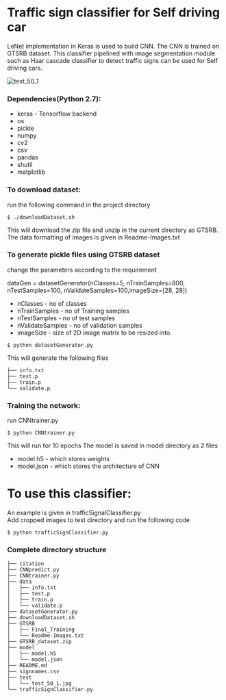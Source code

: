 # Traffic sign classifier for Self driving car

LeNet implementation in Keras is used to build CNN. The CNN is trained on GTSRB dataset.
This classifier pipelined with image segmentation module such as Haar cascade classifier to detect traffic signs can be used for Self driving cars. 


![test_50_1](https://user-images.githubusercontent.com/85488433/228688334-bbd73f32-383a-4066-89fc-fba58c013965.jpg)


### Dependencies(Python 2.7):
* keras - Tensorflow backend
* os
* pickle
* numpy
* cv2
* csv
* pandas
* shutil
* matplotlib



### To download dataset:
run the following command in the project directory
```
$ ./downloadDataset.sh 
```
This will download the zip file and unzip in the current directory as GTSRB. The data formatting of images is given in Readme-Images.txt

### To generate pickle files using GTSRB dataset
change the parameters according to the requirement

dataGen = datasetGenerator(nClasses=5, nTrainSamples=800,
                               nTestSamples=100, nValidateSamples=100,imageSize=[28, 28])
* nClasses - no of classes
* nTrainSamples - no of Training samples
* nTestSamples - no of test samples
* nValidateSamples - no of validation samples
* imageSize - size of 2D image matrix to be resized into.  
                              
```
$ python datasetGenerator.py
```

This will generate the following files
```
├── info.txt
├── test.p
├── train.p
└── validate.p
```

### Training the network:
run CNNtrainer.py
```
$ python CNNtrainer.py
```
This will run for 10 epochs
The model is saved in model directory as 2 files
* model.h5 - which stores weights
* model.json - which stores the architecture of CNN


# To use this classifier:
An example is given in trafficSignalClassifier.py\
Add cropped images to test directory and run the following code
```
$ python trafficSignClassifier.py
```

### Complete directory structure
```
├── citation
├── CNNpredict.py
├── CNNtrainer.py
├── data
│   ├── info.txt
│   ├── test.p
│   ├── train.p
│   └── validate.p
├── datasetGenerator.py
├── downloadDataset.sh
├── GTSRB
│   ├── Final_Training
│   └── Readme-Images.txt
├── GTSRB_dataset.zip
├── model
│   ├── model.h5
│   └── model.json
├── README.md
├── signnames.csv
├── test
│   └── test_50_1.jpg
└── trafficSignClassifier.py

```
